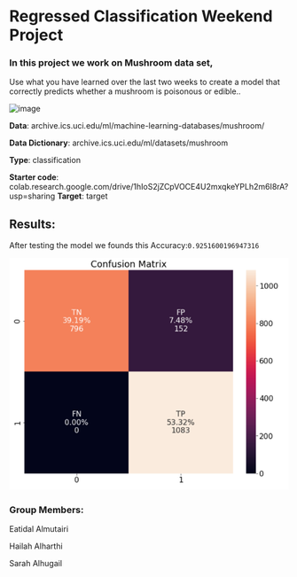 # **Regressed Classification Weekend Project**




### In this project we work on Mushroom data set,
Use what you have learned over the last two weeks to create a model that correctly predicts whether a mushroom is poisonous or edible.. 



![image](https://www.fukushihoken.metro.tokyo.lg.jp/shokuhin//////eng/kinoko/image/kiso_img_01.jpg)



  **Data**: archive.ics.uci.edu/ml/machine-learning-databases/mushroom/
  
  **Data Dictionary**: archive.ics.uci.edu/ml/datasets/mushroom
  
  **Type**: classification
  
  **Starter code**: colab.research.google.com/drive/1hIoS2jZCpVOCE4U2mxqkeYPLh2m6I8rA?usp=sharing
  **Target**: target
    
    
## Results:


After testing the model we founds this Accuracy:`0.9251600196947316`

![image](https://github.com/SarahAlhugail/Weekend_project_2/blob/main/Screenshot%20(10).png)








###  **Group Members:**

Eatidal Almutairi

Hailah Alharthi

Sarah Alhugail
